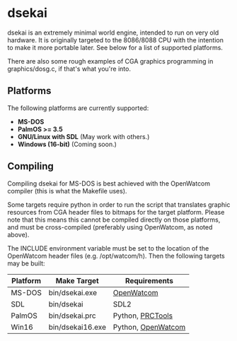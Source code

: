 
# dsekai

dsekai is an extremely minimal world engine, intended to run on very old hardware. It is originally targeted to the 8086/8088 CPU with the intention to make it more portable later. See below for a list of supported platforms.

There are also some rough examples of CGA graphics programming in graphics/dosg.c, if that's what you're into.

## Platforms

The following platforms are currently supported:

* **MS-DOS**
* **PalmOS >= 3.5**
* **GNU/Linux with SDL** (May work with others.)
* **Windows (16-bit)** (Coming soon.)

## Compiling

Compiling dsekai for MS-DOS is best achieved with the OpenWatcom compiler (this is what the Makefile uses).

Some targets require python in order to run the script that translates graphic resources from CGA header files to bitmaps for the target platform. Please note that this means this cannot be compiled directly on those platforms, and must be cross-compiled (preferably using OpenWatcom, as noted above).

The INCLUDE environment variable must be set to the location of the OpenWatcom header files (e.g. /opt/watcom/h). Then the following targets may be built:

| Platform | Make Target         | Requirements |
|----------|---------------------|--------------
| MS-DOS   | bin/dsekai.exe   | [OpenWatcom](https://github.com/open-watcom/open-watcom-v2)
| SDL      | bin/dsekai       | SDL2
| PalmOS   | bin/dsekai.prc   | Python, [PRCTools](https://github.com/jichu4n/prc-tools-remix)
| Win16    | bin/dsekai16.exe | Python, [OpenWatcom](https://github.com/open-watcom/open-watcom-v2)
